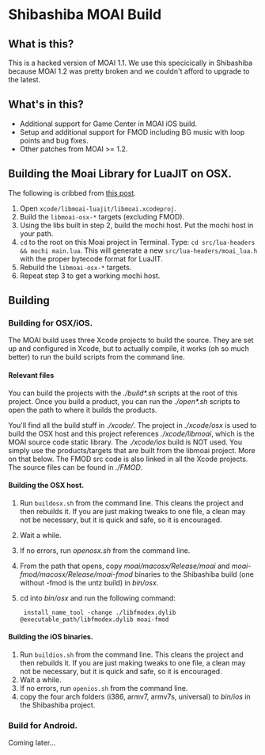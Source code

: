 # Shibashiba MOAI Build


## What is this?

This is a hacked version of MOAI 1.1. We use this specicically in Shibashiba because MOAI 1.2 was pretty broken and we couldn't afford to upgrade to the latest.


## What's in this?

* Additional support for Game Center in MOAI iOS build.
* Setup and additional support for FMOD including BG music with loop points and bug fixes.
* Other patches from MOAI >= 1.2.

## Building the Moai Library for LuaJIT on OSX.

The following is cribbed from [this post](http://getmoai.com/forums/moai-luajit-t1463/#p8656).

1. Open `xcode/libmoai-luajit/libmoai.xcodeproj`.
2. Build the `libmoai-osx-*` targets (excluding FMOD).
3. Using the libs built in step 2, build the mochi host. Put the mochi host in your path.
4. `cd` to the root on this Moai project in Terminal. Type: `cd src/lua-headers && mochi main.lua`. This will generate a new `src/lua-headers/moai_lua.h` with the proper bytecode format for LuaJIT.
5. Rebuild the `libmoai-osx-*` targets.
6. Repeat step 3 to get a working mochi host.

## Building


### Building for OSX/iOS.

The MOAI build uses three Xcode projects to build the source. They are set up and configured in Xcode, but to actually compile, it works (oh so much better) to run the build scripts from the command line.


#### Relevant files

You can build the projects with the *./build\*.sh* scripts at the root of this project. Once you build a product, you can run the *./open\*.sh* scripts to open the path to where it builds the products.

You'll find all the build stuff in *./xcode/*. The project in *./xcode/osx* is used to build the OSX host and this project references *./xcode/libmoai*, which is the MOAI source code static library. The *./xcode/ios* build is NOT used. You simply use the products/targets that are built from the libmoai project. More on that below. The FMOD src code is also linked in all the Xcode projects. The source files can be found in *./FMOD*.


#### Building the OSX host.

1. Run `buildosx.sh` from the command line. This cleans the project and then rebuilds it. If you are just making tweaks to one file, a clean may not be necessary, but it is quick and safe, so it is encouraged.
2. Wait a while.
3. If no errors, run *openosx.sh* from the command line.
4. From the path that opens, copy *moai/macosx/Release/moai* and *moai-fmod/macosx/Release/moai-fmod* binaries to the Shibashiba build (one without -fmod is the untz build) in *bin/osx*.
5. cd into *bin/osx* and run the following command:

		install_name_tool -change ./libfmodex.dylib @executable_path/libfmodex.dylib moai-fmod


#### Building the iOS binaries.

1. Run `buildios.sh` from the command line. This cleans the project and then rebuilds it. If you are just making tweaks to one file, a clean may not be necessary, but it is quick and safe, so it is encouraged.
2. Wait a while.
3. If no errors, run `openios.sh` from the command line.
4. copy the four arch folders (i386, armv7, armv7s, universal) to *bin/ios* in the Shibashiba project.


### Build for Android.

Coming later...
